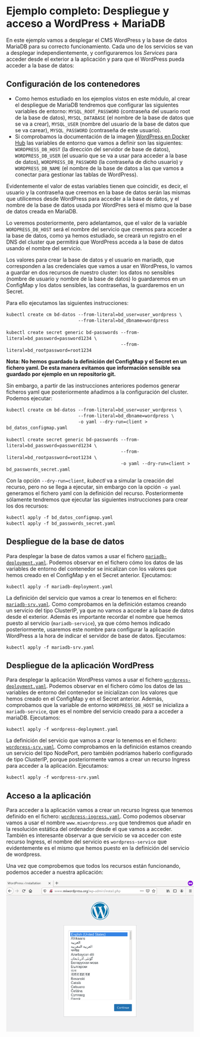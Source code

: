# Ejemplo completo: Despliegue y acceso a WordPress + MariaDB

En este ejemplo vamos a desplegar el CMS WordPress y la base de datos MariaDB para su correcto funcionamiento. Cada uno de los servicios se van a desplegar independientemente, y configuraremos los *Services* para acceder desde el exterior a la aplicación y para que el WordPress pueda acceder a la base de datos:

## Configuración de los contenedores

* Como hemos estudiado en los ejemplos vistos en este módulo, al crear el despliegue de MariaDB tendremos que configurar las siguientes variables de entorno: `MYSQL_ROOT_PASSWORD` (contraseña del usuario root de la base de datos), `MYSQL_DATABASE` (el nombre de la base de datos que se va a crear), `MYSQL_USER` (nombre del usuario de la base de datos que se va carear), `MYSQL_PASSWORD` (contraseña de este usuario).
* Si comprobamos la documentación de la imagen [WordPress en Docker Hub](https://hub.docker.com/_/wordpress) las variables de entorno que vamos a definir son las siguientes: `WORDPRESS_DB_HOST` (la dirección del servidor de base de datos), `WORDPRESS_DB_USER` (el usuario que se va a usar para acceder a la base de datos), `WORDPRESS_DB_PASSWORD` (la contraseña de dicho usuario) y `WORDPRESS_DB_NAME` (el nombre de la base de datos a las que vamos a conectar para gestionar las tablas de WordPress).

Evidentemente el valor de estas variables tienen que coincidir, es decir, el usuario y la contraseña que creemos en la base de datos serán las mismas que utilicemos desde WordPress para acceder a la base de datos, y el nombre de la base de datos usada por WordPres será el mismo que la base de datos creada en MariaDB.

Lo veremos posteriormente, pero adelantamos, que el valor de la variable `WORDPRESS_DB_HOST` será el nombre del servicio que creemos para acceder a la base de datos, como ya hemos estudiado, se creará un registro en el DNS del cluster que permitirá que WordPress acceda a la base de datos usando el nombre del servicio.

Los valores para crear la base de datos y el usuario en mariadb, que corresponden a las credenciales que vamos a usar en WordPress, lo vamos a guardar en dos recursos de nuestro cluster: los datos no sensibles (nombre de usuario y nombre de la base de datos) lo guardaremos en un ConfigMap y los datos sensibles, las contraseñas, la guardaremos en un Secret.

Para ello ejecutamos las siguientes instrucciones:


    kubectl create cm bd-datos --from-literal=bd_user=user_wordpress \
                               --from-literal=bd_dbname=wordpress

    kubectl create secret generic bd-passwords --from-literal=bd_password=password1234 \
                                               --from-literal=bd_rootpassword=root1234

**Nota: No hemos guardado la definición del ConfigMap y el Secret en un fichero yaml. De esta manera evitamos que información sensible sea guardado por ejemplo en un repositorio git.** 

Sin embargo, a partir de las instrucciones anteriores podemos generar ficheros yaml que posteriormente añadimos a la configuración del cluster. Podemos ejecutar:

    kubectl create cm bd-datos --from-literal=bd_user=user_wordpress \
                               --from-literal=bd_dbname=wordpress \
                               -o yaml --dry-run=client > bd_datos_configmap.yaml

    kubectl create secret generic bd-passwords --from-literal=bd_password=password1234 \
                                               --from-literal=bd_rootpassword=root1234 \
                                               -o yaml --dry-run=client > bd_passwords_secret.yaml

Con la opción `--dry-run=client`, *kubectl* va a simular la creación del recurso, pero no se llega a ejecutar, sin embargo con la opción `-o yaml` generamos el fichero yaml con la definición del recurso. Posteriormente sólamente tendremos que ejecutar las siguientes instrucciones para crear los dos recursos:

    kubectl apply -f bd_datos_configmap.yaml
    kubectl apply -f bd_passwords_secret.yaml

## Despliegue de la base de datos

Para desplegar la base de datos vamos a usar el fichero [`mariadb-deployment.yaml`](files/wordpress/mariadb-deployment.yaml). Podemos observar en el fichero cómo los datos de las variables de entorno del contenedor se inicalizan con los valores que hemos creado en el ConfigMap y en el Secret anterior. Ejecutamos:

    kubectl apply -f mariadb-deployment.yaml

La definición del servicio que vamos a crear lo tenemos en el fichero: [`mariadb-srv.yaml`](files/wordpress/mariadb-srv.yaml). Como comprobamos en la definición estamos creando un servicio del tipo ClusterIP, ya que no vamos a acceder a la base de datos desde el exterior. Además es importante recordar el nombre que hemos puesto al servicio (`mariadb-service`), ya que cómo hemos indicado posteriormente, usaremos este nombre para configurar la aplicación WordPress a la hora de indicar el servidor de base de datos. Ejecutamos:

    kubectl apply -f mariadb-srv.yaml

## Despliegue de la aplicación WordPress

Para desplegar la aplicación WordPress vamos a usar el fichero [`wordpress-deployment.yaml`](files/wordpress/wordpress-deployment.yaml). Podemos observar en el fichero cómo los datos de las variables de entorno del contenedor se inicializan con los valores que hemos creado en el ConfigMap y en el Secret anterior. Además, comprobamos que la variable de entorno `WORDPRESS_DB_HOST` se inicializa a `mariadb-service`, que es el nombre del servicio creado para a acceder a mariaDB. Ejecutamos:

    kubectl apply -f wordpress-deployment.yaml

La definición del servicio que vamos a crear lo tenemos en el fichero: [`wordpress-srv.yaml`](files/wordpress/wordpress-srv.yaml). Como comprobamos en la definición estamos creando un servicio del tipo NodePort, pero también podríamos haberlo configurado de tipo ClusterIP, porque posteriormente vamos a crear un recurso Ingress para acceder a la aplicación. Ejecutamos:

    kubectl apply -f wordpress-srv.yaml

## Acceso a la aplicación

Para acceder a la aplicación vamos a crear un recurso Ingress que tenemos definido en el fichero: [`wordpress-ingress.yaml`](files/wordpress/wordpress-ingress.yaml). Como podemos observar vamos a usar el nombre `www.miwordpress.org` que tendremos que añadir en la resolución estática del ordenador desde el que vamos a acceder. También es interesante observar a que servicio se va acceder con este recurso Ingress, el nombre del servicio es `wordpress-service` que evidentemente es el mismo que hemos puesto en la definición del servicio de wordpress.

Una vez que comprobemos que todos los recursos están funcionando, podemos acceder a nuestra aplicación:

![wordpress](img/wordpress.png)

